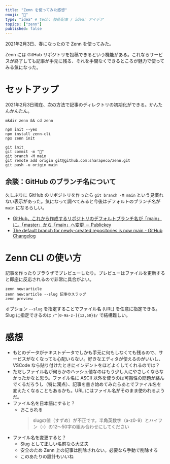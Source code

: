 ```yaml
---
title: "Zenn を使ってみた感想"
emoji: "🐤"
type: "idea" # tech: 技術記事 / idea: アイデア
topics: ["zenn"]
published: false
---
```


2021年2月3日、春になったので Zenn を使ってみた。

Zenn には GitHub リポジトリを投稿できるという機能がある。これならサービスが終了しても記事が手元に残る、それを手間なくできるところが魅力で使ってみる気になった。

# セットアップ

2021年2月3日現在、次の方法で記事のディレクトリの初期化ができる。かんたんかんたん。

```
mkdir zenn && cd zenn

npm init --yes
npm install zenn-cli
npx zenn init

git init
git commit -m "🐤"
git branch -M main
git remote add origin git@github.com:sharapeco/zenn.git
git push -u origin main
```

## 余談：GitHub のブランチ名について

久しぶりに GitHub のリポジトリを作ったら `git branch -M main` という見慣れない表示があった。気になって調べてみると今後はデフォルトのブランチ名が `main` になるらしい。

- [GitHub、これから作成するリポジトリのデフォルトブランチ名が「main」に。「master」から「main」へ変更 － Publickey](https://www.publickey1.jp/blog/20/githubmainmastermain.html)
- [The default branch for newly-created repositories is now main - GitHub Changelog](https://github.blog/changelog/2020-10-01-the-default-branch-for-newly-created-repositories-is-now-main/)

# Zenn CLI の使い方

記事を作ったりブラウザでプレビューしたり。プレビューはファイルを更新すると即座に反応されるので非常に具合がよい。

```
zenn new:article
zenn new:article --slug 記事のスラッグ
zenn preview
```

オプション `--slug` を指定することでファイル名 (URL) を任意に指定できる。Slug に指定できるのは `/^[0-9a-z-]{12,50}$/` で結構難しい。

# 感想

- もとのデータがテキストデータでしかも手元に何もしなくても残るので、サービスがなくなっても心配いらない。好きなエディタが使えるのがいいし、VSCode なら貼り付けたときにインデントをほどよくしてくれるのでは？
- ただしファイル名が何らかのハッシュ値なのはもう少し人にやさしくならなかったかなと思う。ファイル名に ASCII 以外を使うのは可搬性の問題が絡んでくるだろうし（特に濁点）、記事を書き始めてみたらあとでファイル名を変えたくなることもあるかも。URL にはファイル名がそのまま使われるようだ。
- ファイル名を日本語にすると？
	- おこられる
		> slugの値（すずめ）が不正です。半角英数字（a-z0-9）とハイフン（-）の12〜50字の組み合わせにしてください
- ファイル名を変更すると？
	- Slug として正しい名前なら大丈夫
	- 安全のため Zenn 上の記事は削除されない。必要なら手動で削除する
	- このあたりの設計もいいね

